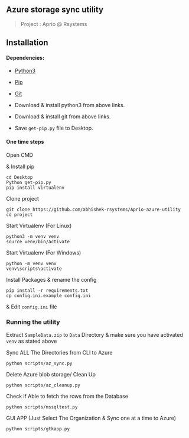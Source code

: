 ## Azure storage sync utility
> Project : Aprio @ Rsystems

## Installation
#### Dependencies:

- [Python3](https://www.python.org/downloads/)
- [Pip](https://bootstrap.pypa.io/get-pip.py)
- [Git](https://git-scm.com/downloads)

- Download & install python3 from above links.
- Download & install git from above links.
- Save `get-pip.py` file to Desktop.

#### One time steps

Open CMD    

& Install pip

```
cd Desktop
Python get-pip.py
pip install virtualenv
```

Clone project
```
git clone https://github.com/abhishek-rsystems/Aprio-azure-utility
cd project
```

Start Virtualenv (For Linux)
```
python3 -m venv venv
source venv/bin/activate
```

Start Virtualenv (For Windows)
```
python -m venv venv
venv\scripts\activate
```

Install Packages & rename the config
```
pip install -r requirements.txt
cp config.ini.example config.ini
```

& Edit `config.ini` file

### Running the utility

Extract `SampleData.zip` to `Data` Directory & make sure you have activated `venv` as stated above

Sync ALL The Directories from CLI to Azure
```
python scripts/az_sync.py
```

Delete Azure blob storage/ Clean Up
```
python scripts/az_cleanup.py
```

Check if Able to fetch the rows from the Database
```
python scripts/mssqltest.py
```

GUI APP (Just Select The Organization & Sync one at a time to Azure)
```
python scripts/gtkapp.py
```
